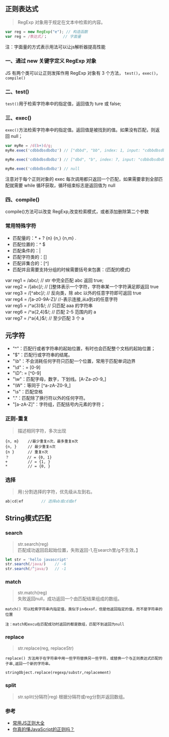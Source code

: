 ## 正则表达式
> RegExp 对象用于规定在文本中检索的内容。

```js
var reg = new RegExp("e"); // 构造函数
var reg = /表达式/；       // 字面量
```
注：字面量的方式表示用法可以让js解析器提高性能

### 一、通过 new 关键字定义 RegExp 对象

JS 有两个类可以让正则发挥作用
RegExp 对象有 3 个方法， `test()`，`exec()`，`compile()`

### 二、test()

`test()`用于检索字符串中的指定值，返回值为 ture 或 false;

### 三、exec()

`exec()`方法检索字符串中的指定值。返回值是被找到的值。如果没有匹配，则返回 null；

```js
var myRe = /d(b+)d/g;
myRe.exec('cdbbdbsdbdbz') // ["dbbd", "bb", index: 1, input: "cdbbdbsdbdbz"]

myRe.exec('cdbbdbsdbdbz') // ["dbd", "b", index: 7, input: "cdbbdbsdbdbz"]

myRe.exec('cdbbdbsdbdbz') // null
```

注意对于每个正则对象的 exec 每次调用都只返回一个匹配，如果需要拿到全部匹配就需要 while 循环获取，循环结束标志是返回值为 null

### 四、compile()

compile()方法可以改变 RegExp,改变检索模式，或者添加删除第二个参数

### 常用特殊字符

- 匹配量的：\* + ? {n} {n,} {n,m} .
- 匹配位置的：^ \$
- 匹配条件的：|
- 匹配字符类的：[]
- 匹配非集合的：[^]
- 匹配并且需要支持分组的时候需要括号来包裹：(匹配的模式)

var reg1 = /abc/; // str 中完全匹配 abc 返回 true;  
var reg2 = /[abc]/; // []整体表示一个字符，字符串某一个字符满足即返回 true  
var reg3 = /[^abc]/; // 反向类，除 abc 以外的任意字符即可返回 true  
var reg4 = /[a-z0-9A-Z]/      //-表示连接,从a到z的任意字符  
var reg5 = /^a{3}\$/; // 只匹配 aaa 的字符串  
var reg6 = /^a{2,4}\$/; // 匹配 2-5 范围内的 a  
var reg7 = /^a{4,}\$/; // 至少匹配 3 个 a  

## 元字符

- "^"：匹配行或者字符串的起始位置，有时也会匹配整个文档的起始位置；
- "\$"：匹配行或字符串的结尾。
- "\b"：不会消耗任何字符只匹配一个位置，常用于匹配单词边界
- "\d"：= [0-9]
- "\D": = [^0-9]
- "\w"：匹配字母，数字，下划线。[A-Za-z0-9_]
- "\W"：等同于 [^a-zA-Z0-9_]
- "\s"：匹配空格
- "."：匹配除了换行符以外的任何字符。
- "[a-zA-Z]"：字符组，匹配括号内元素的字符；

### 正则-重复
> 描述相同字符，多次出现
```
{n, m}    //最少重复n次，最多重复m次
{n, }     // 最少重复n次
{n }      // 重复n次
？        // = {0, 1}
+         // = {1, }
*         // = {0, }
```

### 选择
> 用`|`分割选择的字符，优先级从左到右。
```js
ab|cd|ef        // 选择ab或cd或ef
```
## String模式匹配
### search
> str.search(reg)  
匹配成功返回启起始位置，失败返回-1,在search里/g不生效。】

```js
let str = 'hello javascript'
str.search(/java/)    // -6
str.search(/^java/)   // -1
```

### match
> str.match(reg)  
失败返回null，成功返回一个由匹配结果组成的数组。
```
match() 可以检索字符串内指定值，类似于indexof，但是他返回指定的值，而不是字符串的位置

注：match和excu在匹配成功时返回的都是数组，匹配不到返回为null
```

### replace
> str.replace(reg, replaceStr)

```
replace() 方法用于在字符串中用一些字符替换另一些字符，或替换一个与正则表达式匹配的子串,返回一个新的字符串。

stringObject.replace(regexp/substr,replacement)
```

### split
> str.split(分隔符|reg)
> 根据分隔符或reg分割并返回数组。

### 参考
- [常用JS正则大全](https://juejin.im/post/5d245d4151882555300feb77)
- [你真的懂JavaScript的正则吗？](https://juejin.im/post/59096d2161ff4b0066ef2017)
